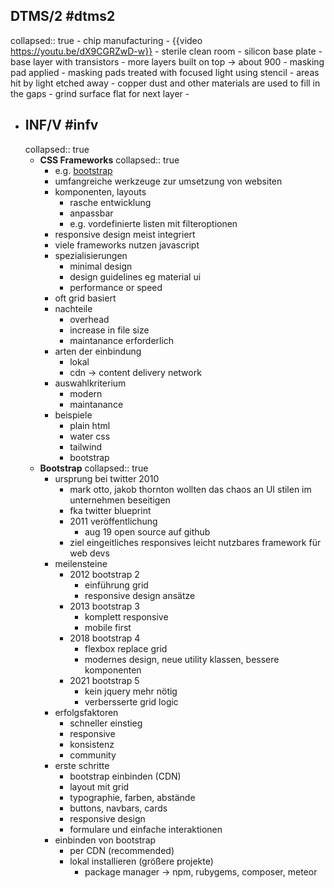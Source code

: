 ## DTMS/2 #dtms2
collapsed:: true
	- chip manufacturing
		- {{video https://youtu.be/dX9CGRZwD-w}}
		- sterile clean room
		- silicon base plate
			- base layer with transistors
			- more layers built on top -> about 900
				- masking pad applied
				- masking pads treated with focused light using stencil
				- areas hit by light etched away
				- copper dust and other materials are used to fill in the gaps
				- grind surface flat for next layer
				-
- ## INF/V #infv
  collapsed:: true
	- **CSS Frameworks**
	  collapsed:: true
		- e.g. [bootstrap](https://getbootstrap.com)
		- umfangreiche werkzeuge zur umsetzung von websiten
		- komponenten, layouts
			- rasche entwicklung
			- anpassbar
			- e.g. vordefinierte listen mit filteroptionen
		- responsive design meist integriert
		- viele frameworks nutzen javascript
		- spezialisierungen
			- minimal design
			- design guidelines eg material ui
			- performance or speed
		- oft grid basiert
		- nachteile
			- overhead
			- increase in file size
			- maintanance erforderlich
		- arten der einbindung
			- lokal
			- cdn -> content delivery network
		- auswahlkriterium
			- modern
			- maintanance
		- beispiele
			- plain html
			- water css
			- tailwind
			- bootstrap
	- **Bootstrap**
	  collapsed:: true
		- ursprung bei twitter 2010
			- mark otto, jakob thornton wollten das chaos an UI stilen im unternehmen beseitigen
			- fka twitter blueprint
			- 2011 veröffentlichung
				- aug 19 open source auf github
			- ziel eingeitliches responsives leicht nutzbares framework für web devs
		- meilensteine
			- 2012 bootstrap 2
				- einführung grid
				- responsive design ansätze
			- 2013 bootstrap 3
				- komplett responsive
				- mobile first
			- 2018 bootstrap 4
				- flexbox replace grid
				- modernes design, neue utility klassen, bessere komponenten
			- 2021 bootstrap 5
				- kein jquery mehr nötig
				- verbersserte grid logic
		- erfolgsfaktoren
			- schneller einstieg
			- responsive
			- konsistenz
			- community
		- erste schritte
			- bootstrap einbinden (CDN)
			- layout mit grid
			- typographie, farben, abstände
			- buttons, navbars, cards
			- responsive design
			- formulare und einfache interaktionen
		- einbinden von bootstrap
			- per CDN (recommended)
			- lokal installieren (größere projekte)
				- package manager -> npm, rubygems, composer, meteor